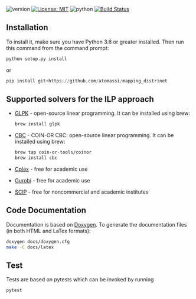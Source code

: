 ![version](https://img.shields.io/badge/version-0.1-blue.svg?cacheSeconds=2592000)
[![License: MIT](https://img.shields.io/badge/License-MIT-yellow.svg)](https://opensource.org/licenses/MIT)
![python](https://img.shields.io/badge/python-3.6%20%7C%203.7-blue.svg?cacheSeconds=2592000)
[![Build Status](https://travis-ci.com/atomassi/mapping_distrinet.svg?token=hrhTT4pN2zzCVx7pvXNv&branch=master)](https://travis-ci.com/atomassi/mapping_distrinet)


## Installation ##
To install it, make sure you have Python 3.6 or greater installed. Then run
this command from the command prompt:
```python
python setup.py install
```
or
```python
pip install git+https://github.com/atomassi/mapping_distrinet
```


## Supported solvers for the ILP approach ##
* [GLPK] - open-source linear programming.  It can be installed using brew: 
    ```sh 
    brew install glpk
    ```
* [CBC] - COIN-OR CBC: open-source linear programming. It can be installed using brew: 
    ```sh
    brew tap coin-or-tools/coinor
    brew install cbc
    ```
* [Cplex] - free for academic use 
* [Gurobi] - free for academic use
* [SCIP] - free for noncommercial and academic institutes



   [Cplex]: <https://www.ibm.com/products/ilog-cplex-optimization-studio>
   [Gurobi]: <http://www.gurobi.com/>
   [GLPK]: <https://www.gnu.org/software/glpk/>
   [CBC]: <https://projects.coin-or.org/Cbc>
   [SCIP]: <https://scip.zib.de/>
   [embedding/solver.py]: https://github.com/atomassi/mapping_distrinet/blob/897abd1a84017b75bb8fd89b65a4619d5f4c7c69/embedding/solve.py#L12

Code Documentation
---
Documentation is based on [Doxygen](http://www.doxygen.nl/). To generate the documentation files (in both HTML and LaTex formats):
```sh
doxygen docs/doxygen.cfg
make -C docs/latex
```

Test
---
Tests are based on pytests which can be invoked by running
```sh
pytest
```
